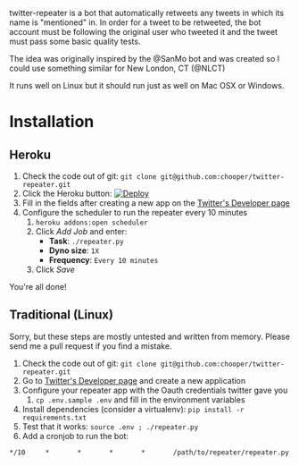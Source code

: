 twitter-repeater is a bot that automatically retweets any tweets in
which its name is "mentioned" in. In order for a tweet to be retweeted,
the bot account must be following the original user who tweeted it and the
tweet must pass some basic quality tests.

The idea was originally inspired by the @SanMo bot and was created so I
could use something similar for New London, CT (@NLCT)

It runs well on Linux but it should run just as well on Mac OSX or
Windows.

# Installation

## Heroku

1. Check the code out of git: `git clone git@github.com:chooper/twitter-repeater.git`
2. Click the Heroku button: [![Deploy](https://www.herokucdn.com/deploy/button.png)](https://heroku.com/deploy)
3. Fill in the fields after creating a new app on the [Twitter's Developer page](https://dev.twitter.com/apps)
4. Configure the scheduler to run the repeater every 10 minutes
    1. `heroku addons:open scheduler`
    2. Click *Add Job* and enter:
        * **Task**: `./repeater.py`
        * **Dyno size**: `1X`
        * **Frequency**: `Every 10 minutes`
    3. Click *Save*

You're all done!

## Traditional (Linux)

Sorry, but these steps are mostly untested and written from memory. Please send
me a pull request if you find a mistake.

1. Check the code out of git: `git clone git@github.com:chooper/twitter-repeater.git`
2. Go to [Twitter's Developer page](https://dev.twitter.com/apps) and create a new application
3. Configure your repeater app with the Oauth credentials twitter gave you
    1. `cp .env.sample .env` and fill in the environment variables
4. Install dependencies (consider a virtualenv): `pip install -r requirements.txt`
5. Test that it works: `source .env ; ./repeater.py`
6. Add a cronjob to run the bot:

  ```
  */10     *       *       *       *       /path/to/repeater/repeater.py
  ```

